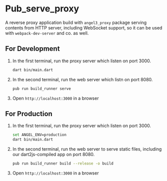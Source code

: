 # Pub_serve_proxy

A reverse proxy application build with `angel3_proxy` package serving contents from HTTP server, including WebSocket support, so it can be used with `webpack-dev-server` and co. as well.

## For Development

1. In the first terminal, run the proxy server which listen on port 3000.

    ```bash
    dart bin/main.dart
    ```

2. In the second terminal, run the web server which listn on port 8080.

    ```bash
    pub run build_runner serve
    ```

3. Open `http://localhost:3000` in a browser

## For Production

1. In the first terminal, run the proxy server which listen on port 3000.

    ```bash
    set ANGEL_ENV=production 
    dart bin/main.dart
    ```

2. In the second terminal, run the web server to serve static files, including our dart2js-compiled app on port 8080.

    ```bash
    pub run build_runner build --release -o build
    ```

3. Open `http://localhost:3000` in a browser
